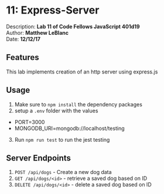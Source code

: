 # 11: Express-Server
Description: **Lab 11 of Code Fellows JavaScript 401d19** </br>
Author: **Matthew LeBlanc** </br>
Date: **12/12/17**

## Features
This lab implements creation of an http server using express.js

## Usage
1. Make sure to `npm install` the dependency packages
2. setup a `.env` folder with the values
  - PORT=3000
  - MONGODB_URI=mongodb://localhost/testing
3. Run `npm run test` to run the jest testing

## Server Endpoints
1. `POST /api/dogs` - Create a new dog data
2. `GET /api/dogs/<id>` - retrieve a saved dog based on ID
3. `DELETE /api/dogs/<id>` - delete a saved dog based on ID